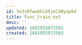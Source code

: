 ```yaml
---
id: 5m3v0fwwbhib9jmld0yap6d
title: Func_train_ext
desc: ''
updated: 1681955072503
created: 1681955072503
---
```

